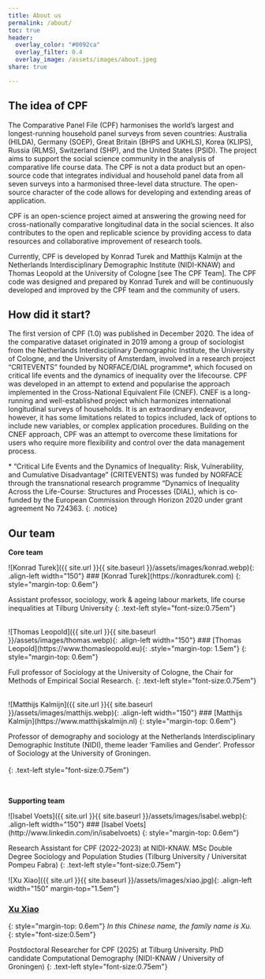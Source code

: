 ```yaml
---
title: About us
permalink: /about/
toc: true
header:
  overlay_color: "#0092ca"
  overlay_filter: 0.4
  overlay_image: /assets/images/about.jpeg
share: true 

---
```

## The idea of CPF

The Comparative Panel File (CPF) harmonises the world’s largest and longest-running household panel surveys from seven countries: Australia (HILDA), Germany (SOEP), Great Britain (BHPS and UKHLS), Korea (KLIPS), Russia (RLMS), Switzerland (SHP), and the United States (PSID). The project aims to support the social science community in the analysis of comparative life course data. The CPF is not a data product but an open-source code that integrates individual and household panel data from all seven surveys into a harmonised three-level data structure. The open-source character of the code allows for developing and extending areas of application.

CPF is an open-science project aimed at answering the growing need for cross-nationally comparative longitudinal data in the social sciences. It also contributes to the open and replicable science by providing access to data resources and collaborative improvement of research tools.

Currently, CPF is developed by Konrad Turek and Matthijs Kalmijn at the Netherlands Interdisciplinary Demographic Institute (NIDI-KNAW) and Thomas Leopold at the University of Cologne [see The CPF Team]. The CPF code was designed and prepared by Konrad Turek and will be continuously developed and improved by the CPF team and the community of users.

## How did it start?

The first version of CPF (1.0) was published in December 2020. The idea of the comparative dataset originated in 2019 among a group of sociologist from the Netherlands Interdisciplinary Demographic Institute, the University of Cologne, and the University of Amsterdam, involved in a research project “CRITEVENTS” founded by NORFACE/DIAL programme*, which focused on critical life events and the dynamics of inequality over the lifecourse. CPF was developed in an attempt to extend and popularise the approach implemented in the Cross-National Equivalent File (CNEF). CNEF is a long-running and well-established project which harmonizes international longitudinal surveys of households. It is an extraordinary endeavor, however, it has some limitations related to topics included, lack of options to include new variables, or complex application procedures.  Building on the CNEF approach, CPF was an attempt to overcome these limitations for users who require more flexibility and control over the data management process. 


\* “Critical Life Events and the Dynamics of Inequality: Risk, Vulnerability, and Cumulative Disadvantage” (CRITEVENTS) was funded by NORFACE through the transnational research programme “Dynamics of Inequality Across the Life-Course: Structures and Processes (DIAL), which is co‐funded by the European Commission through Horizon 2020 under grant agreement No 724363.
{: .notice}

## Our team
<div class="container">
  
<strong>Core team</strong>

<div class="box post" markdown="1">
![Konrad Turek]({{ site.url }}{{ site.baseurl }}/assets/images/konrad.webp){: .align-left width="150"}
### [Konrad Turek](https://konradturek.com)
{: style="margin-top: 0.6em"}

Assistant professor, sociology, work & ageing labour markets, life course inequalities at Tilburg University 
{: .text-left  style="font-size:0.75em"}

<br/>
</div>

<div class="box post" markdown="1">
![Thomas Leopold]({{ site.url }}{{ site.baseurl }}/assets/images/thomas.webp){: .align-left width="150"}
### [Thomas Leopold](https://www.thomasleopold.eu){: .style="margin-top: 1.5em"}
{: style="margin-top: 0.6em"}

Full professor of Sociology at the University of Cologne, the Chair for Methods of Empirical Social Research. 
{: .text-left  style="font-size:0.75em"}

<br/>

</div>


<div class="box post" markdown="1">
![Matthijs Kalmijn]({{ site.url }}{{ site.baseurl }}/assets/images/matthijs.webp){: .align-left width="150"}
### [Matthijs Kalmijn](https://www.matthijskalmijn.nl)
{: style="margin-top: 0.6em"}

Professor of demography and sociology at the Netherlands Interdisciplinary Demographic Institute (NIDI), theme leader ‘Families and Gender’. Professor of Sociology at the University of Groningen. <br/><br/>
{: .text-left  style="font-size:0.75em"}

<br/>


</div>

<strong>Supporting team</strong>

<div class="box post" markdown="1">
![Isabel Voets]({{ site.url }}{{ site.baseurl }}/assets/images/isabel.webp){: .align-left width="150"}
### [Isabel Voets](http://www.linkedin.com/in/isabelvoets)
{: style="margin-top: 0.6em"}

Research Assistant for CPF (2022-2023) at NIDI-KNAW.  MSc Double Degree Sociology and Population Studies (Tilburg University / Universitat Pompeu Fabra)
{: .text-left  style="font-size:0.75em"}
<br/>

</div>


<div class="box post" markdown="1">

![Xu Xiao]({{ site.url }}{{ site.baseurl }}/assets/images/xiao.jpg){: .align-left width="150" margin-top="1.5em"}
### [Xu Xiao](http://xuxiao.nl)
{: style="margin-top: 0.6em"}
*In this Chinese name, the family name is Xu.*
{: style="font-size:0.5em"}

Postdoctoral Researcher for CPF (2025) at Tilburg University. PhD candidate Computational Demography (NIDI-KNAW / University of Groningen)
{: .text-left  style="font-size:0.75em"}
</div>

</div>
